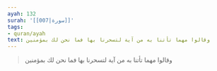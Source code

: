 ```yaml
---
ayah: 132
surah: '[[007|سورة]]'
tags:
- quran/ayah
text: وقالوا مهما تأتنا به من آية لتسحرنا بها فما نحن لك بمؤمنين
---
```

> وقالوا مهما تأتنا به من آية لتسحرنا بها فما نحن لك بمؤمنين
